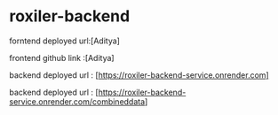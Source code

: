 # roxiler-backend
forntend deployed url:[Aditya]

frontend github link :[Aditya]

backend deployed url : [https://roxiler-backend-service.onrender.com]

backend deployed url : [https://roxiler-backend-service.onrender.com/combineddata]
